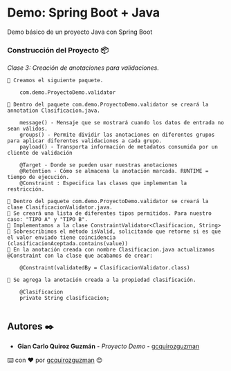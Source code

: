 # Demo: Spring Boot + Java

Demo básico de un proyecto Java con Spring Boot

### Construcción del Proyecto 📦

_Clase 3: Creación de anotaciones para validaciones._

```
📢 Creamos el siguiente paquete.

	com.demo.ProyectoDemo.validator
	
📢 Dentro del paquete com.demo.ProyectoDemo.validator se creará la annotation Clasificacion.java.
	
	message() - Mensaje que se mostrará cuando los datos de entrada no sean válidos.
	groups() - Permite dividir las anotaciones en diferentes grupos para aplicar diferentes validaciones a cada grupo.
	payload() - Transporta información de metadatos consumida por un cliente de validación
	
	@Target - Donde se pueden usar nuestras anotaciones
	@Retention - Cómo se almacena la anotación marcada. RUNTIME = tiempo de ejecución.
	@Constraint : Especifica las clases que implementan la restricción.
	
📢 Dentro del paquete com.demo.ProyectoDemo.validator se creará la clase ClasificacionValidator.java.
📢 Se creará una lista de diferentes tipos permitidos. Para nuestro caso: "TIPO A" y "TIPO B".
📢 Implementamos a la clase ConstraintValidator<Clasificacion, String>
📢 Sobrescribimos el método isValid, solicitando que retorne si es que el valor enviado tiene coincidencia (clasificacionAceptada.contains(value))
📢 En la anotación creada con nombre Clasificacion.java actualizamos @Constraint con la clase que acabamos de crear:

	@Constraint(validatedBy = ClasificacionValidator.class)

📢 Se agrega la anotación creada a la propiedad clasificación.

	@Clasificacion
	private String clasificacion;
	
```

## Autores ✒️

* **Gian Carlo Quiroz Guzmán** - *Proyecto Demo* - [gcquirozguzman](https://github.com/gcquirozguzman)



⌨️ con ❤️ por [gcquirozguzman](https://github.com/gcquirozguzman) 😊
